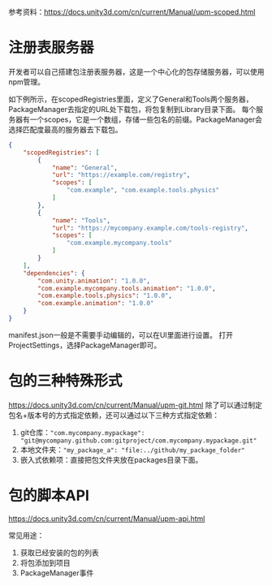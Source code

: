 参考资料：https://docs.unity3d.com/cn/current/Manual/upm-scoped.html

# 注册表服务器
开发者可以自己搭建包注册表服务器，这是一个中心化的包存储服务器，可以使用npm管理。  


如下例所示，在scopedRegistries里面，定义了General和Tools两个服务器，PackageManager去指定的URL处下载包，将包复制到Library目录下面。
每个服务器有一个scopes，它是一个数组，存储一些包名的前缀。PackageManager会选择匹配度最高的服务器去下载包。  
```json
{
    "scopedRegistries": [
        {
            "name": "General",
            "url": "https://example.com/registry",
            "scopes": [
                "com.example", "com.example.tools.physics"
            ]
        },
        {
            "name": "Tools",
            "url": "https://mycompany.example.com/tools-registry",
            "scopes": [
                "com.example.mycompany.tools"
            ]
        }
    ],
    "dependencies": {
        "com.unity.animation": "1.0.0",
        "com.example.mycompany.tools.animation": "1.0.0",
        "com.example.tools.physics": "1.0.0",
        "com.example.animation": "1.0.0"
    }
}
```

manifest.json一般是不需要手动编辑的，可以在UI里面进行设置。 打开ProjectSettings，选择PackageManager即可。  
# 包的三种特殊形式
https://docs.unity3d.com/cn/current/Manual/upm-git.html
除了可以通过制定包名+版本号的方式指定依赖，还可以通过以下三种方式指定依赖：
1. git仓库：`"com.mycompany.mypackage": "git@mycompany.github.com:gitproject/com.mycompany.mypackage.git"`
2. 本地文件夹：`"my_package_a": "file:../github/my_package_folder"`
3. 嵌入式依赖项：直接把包文件夹放在packages目录下面。  

# 包的脚本API
https://docs.unity3d.com/cn/current/Manual/upm-api.html

常见用途：
1. 获取已经安装的包的列表
2. 将包添加到项目
3. PackageManager事件